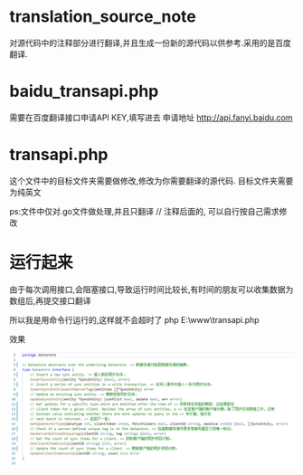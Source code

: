 # translation_source_note
对源代码中的注释部分进行翻译,并且生成一份新的源代码以供参考.采用的是百度翻译.

# baidu_transapi.php
需要在百度翻译接口申请API KEY,填写进去
申请地址 http://api.fanyi.baidu.com

# transapi.php
这个文件中的目标文件夹需要做修改,修改为你需要翻译的源代码.
目标文件夹需要为纯英文

ps:文件中仅对.go文件做处理,并且只翻译 // 注释后面的, 可以自行按自己需求修改

# 运行起来
由于每次调用接口,会阻塞接口,导致运行时间比较长,有时间的朋友可以收集数据为数组后,再提交接口翻译

所以我是用命令行运行的,这样就不会超时了
php E:\www\transapi.php

效果
<div align=center><img src="https://github.com/wbkys/translation_source_note/blob/main/%E6%9C%AA%E5%91%BD%E5%90%8D1614251932.png" /></div>

